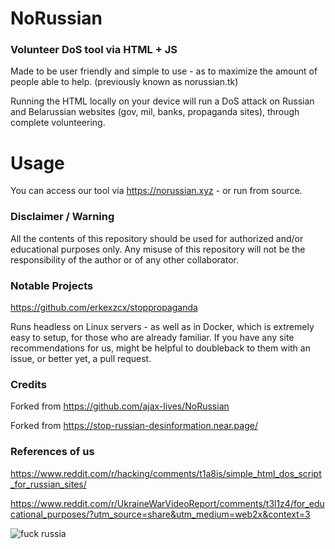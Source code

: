 # NoRussian
### Volunteer DoS tool via HTML + JS

Made to be user friendly and simple to use - as to maximize the amount of people able to help. (previously known as norussian.tk)

Running the HTML locally on your device will run a DoS attack on Russian and Belarussian websites (gov, mil, banks, propaganda sites), through complete volunteering.

# Usage

You can access our tool via https://norussian.xyz - or run from source.

### Disclaimer / Warning

All the contents of this repository should be used for authorized and/or educational purposes only. Any misuse of this repository will not be the responsibility of the author or of any other collaborator.

### Notable Projects

https://github.com/erkexzcx/stoppropaganda

Runs headless on Linux servers - as well as in Docker, which is extremely easy to setup, for those who are already familiar.
If you have any site recommendations for us, might be helpful to doubleback to them with an issue, or better yet, a pull request.

### Credits

Forked from https://github.com/ajax-lives/NoRussian

Forked from https://stop-russian-desinformation.near.page/

### References of us

https://www.reddit.com/r/hacking/comments/t1a8is/simple_html_dos_script_for_russian_sites/

https://www.reddit.com/r/UkraineWarVideoReport/comments/t3l1z4/for_educational_purposes/?utm_source=share&utm_medium=web2x&context=3


![fuck russia](https://pbs.twimg.com/media/FMoSgYVWYAQs9Au?format=jpg&name=medium)
